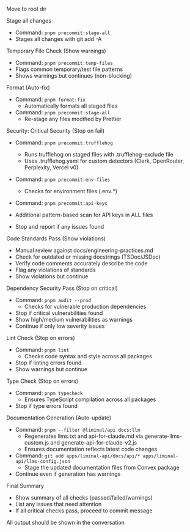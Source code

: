 Move to root dir

Stage all changes
   - Command: `pnpm precommit:stage-all`
   - Stages all changes with git add -A

Temporary File Check (Show warnings)
   - Command: `pnpm precommit:temp-files`
   - Flags common temporary/test file patterns
   - Shows warnings but continues (non-blocking)

Format (Auto-fix)
   - Command: `pnpm format:fix`
     - Automatically formats all staged files
   - Command: `pnpm precommit:stage-all`
     - Re-stage any files modified by Prettier

Security: Critical Security (Stop on fail)
   - Command: `pnpm precommit:trufflehog`
     - Runs trufflehog on staged files with .trufflehog-exclude file
     - Uses .trufflehog.yaml for custom detectors (Clerk, OpenRouter, Perplexity, Vercel v0)

   - Command: `pnpm precommit:env-files`
     - Checks for environment files (.env.*)
   - Command: `pnpm precommit:api-keys`
   - Additional pattern-based scan for API keys in ALL files
   - Stop and report if any issues found

Code Standards Pass (Show violations)
   - Manual review against docs/engineering-practices.md
   - Check for outdated or missing docstrings (TSDoc/JSDoc)
   - Verify code comments accurately describe the code
   - Flag any violations of standards
   - Show violations but continue

Dependency Security Pass (Stop on critical)
   - Command: `pnpm audit --prod`
     - Checks for vulnerable production dependencies
   - Stop if critical vulnerabilities found
   - Show high/medium vulnerabilities as warnings
   - Continue if only low severity issues

Lint Check (Stop on errors)
   - Command: `pnpm lint`
     - Checks code syntax and style across all packages
   - Stop if linting errors found
   - Show warnings but continue

Type Check (Stop on errors)
   - Command: `pnpm typecheck`
     - Ensures TypeScript compilation across all packages
   - Stop if type errors found

Documentation Generation (Auto-update)
   - Command: `pnpm --filter @liminal/api docs:llm`
     - Regenerates llms.txt and api-for-claude.md via generate-llms-custom.js and generate-api-for-claude-v2.js
     - Ensures documentation reflects latest code changes
   - Command: `git add apps/liminal-api/docs/api/* apps/liminal-api/llms-config.json`
     - Stage the updated documentation files from Convex package
   - Continue even if generation has warnings

Final Summary
   - Show summary of all checks (passed/failed/warnings)
   - List any issues that need attention
   - If all critical checks pass, proceed to commit message

All output should be shown in the conversation